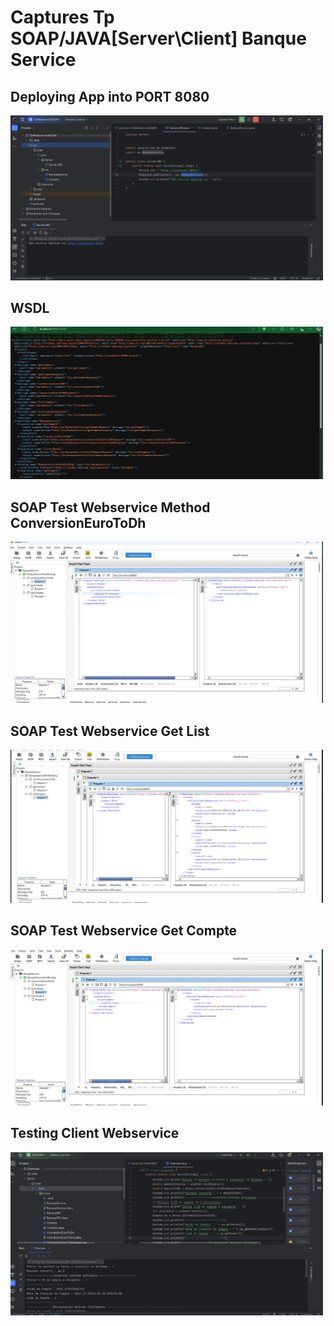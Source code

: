 # Captures Tp SOAP/JAVA[Server\Client] Banque Service

## Deploying App into PORT 8080
<img src="captures/DeployingAPPIntoPORT8080.png" alt="Image 1" style="width:500px;"/>

## WSDL
<img src="captures/WSDL.png" alt="Image 6" style="width:500px;"/>

## SOAP Test Webservice Method ConversionEuroToDh
<img src="captures/SOAPTestwebserviceMethodeConverstionEuroToDh.png" alt="Image 2" style="width:500px;"/>

## SOAP Test Webservice Get List
<img src="captures/SOAPTest-webservice-getList.png" alt="Image 3" style="width:500px;"/>

## SOAP Test Webservice Get Compte
<img src="captures/SOAPTestwebservicegetCompte.png" alt="Image 4" style="width:500px;"/>

## Testing Client Webservice
<img src="captures/TestingCLientWebservice.png" alt="Image 5" style="width:500px;"/>





